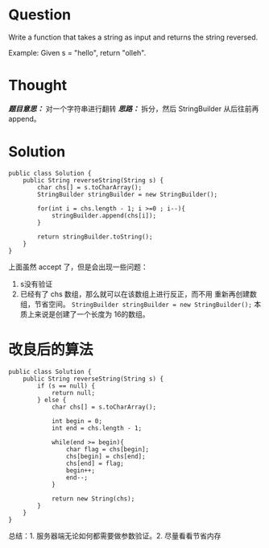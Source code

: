 # Question

Write a function that takes a string as input and returns the string reversed.

Example:
Given s = "hello", return "olleh".

# Thought

***题目意思：*** 对一个字符串进行翻转
***思路：*** 拆分，然后 StringBuilder 从后往前再 append。

# Solution

```
public class Solution {
    public String reverseString(String s) {
        char chs[] = s.toCharArray();
        StringBuilder stringBuilder = new StringBuilder();
        
        for(int i = chs.length - 1; i >=0 ; i--){
            stringBuilder.append(chs[i]);
        }
        
        return stringBuilder.toString();
    }
}
```

上面虽然 accept 了，但是会出现一些问题：

1. s没有验证
2. 已经有了 chs 数组，那么就可以在该数组上进行反正，而不用 重新再创建数组，节省空间。 `StringBuilder stringBuilder = new StringBuilder();` 本质上来说是创建了一个长度为 16的数组。

# 改良后的算法

```
public class Solution {
    public String reverseString(String s) {
        if (s == null) {
            return null;
        } else {
            char chs[] = s.toCharArray();

            int begin = 0;
            int end = chs.length - 1;

            while(end >= begin){
                char flag = chs[begin];
                chs[begin] = chs[end];
                chs[end] = flag;
                begin++;
                end--;
            }

            return new String(chs);
        }
    }
}
```

总结：1. 服务器端无论如何都需要做参数验证。2. 尽量看看节省内存



